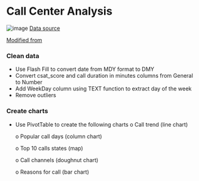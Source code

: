 # Call Center Analysis
![image](https://github.com/turtledxdy/share/assets/137591228/e1d8f211-64c3-4f94-8848-13d020793885)
[Data source](https://www.kaggle.com/datasets/mesumraza/real-world-fake-dataset-for-practice)

[Modified from](https://medium.com/@Armonia1999/data-analysis-project-excel-dashboard-10c6160f2dbe)
### Clean data
-	Use Flash Fill to convert date from MDY format to DMY
-	Convert csat_score and call duration in minutes columns from General to Number
-	Add WeekDay column using TEXT function to extract day of the week
-	Remove outliers
### Create charts
-	Use PivotTable to create the following charts
    o	Call trend (line chart)
 	
    o	Popular call days (column chart)
 	
    o	Top 10 calls states (map)
 	
    o	Call channels (doughnut chart)
 	
    o	Reasons for call (bar chart)
